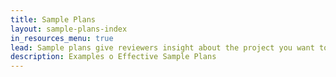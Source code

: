 ```yaml
---
title: Sample Plans
layout: sample-plans-index
in_resources_menu: true
lead: Sample plans give reviewers insight about the project you want to build. Use these examples to help you create the type of sample plans that are accepted with a permit application.
description: Examples o Effective Sample Plans
---
```

